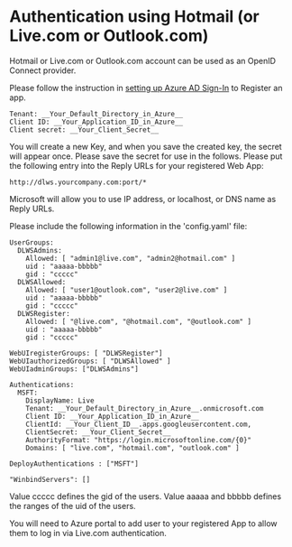 # Authentication using Hotmail (or Live.com or Outlook.com) 

Hotmail or Live.com or Outlook.com account can be used as an OpenID Connect provider. 

Please follow the instruction in [setting up Azure AD Sign-In](https://docs.microsoft.com/en-us/azure/active-directory/develop/active-directory-devquickstarts-openidconnect-nodejs) to Register an app. 

```
Tenant: __Your_Default_Directory_in_Azure__
Client ID: __Your_Application_ID_in_Azure__
Client secret: __Your_Client_Secret__
```

You will create a new Key, and when you save the created key, the secret will appear once. Please save the secret for use in the follows. 
Please put the following entry into the Reply URLs for your registered Web App:
```
http://dlws.yourcompany.com:port/*
```

Microsoft will allow you to use IP address, or localhost, or DNS name as Reply URLs. 

Please include the following information in the 'config.yaml' file:

```
UserGroups:
  DLWSAdmins:
    Allowed: [ "admin1@live.com", "admin2@hotmail.com" ]
    uid : "aaaaa-bbbbb"
    gid : "ccccc"
  DLWSAllowed:
    Allowed: [ "user1@outlook.com", "user2@live.com" ]
    uid : "aaaaa-bbbbb"
    gid : "ccccc"  
  DLWSRegister:
    Allowed: [ "@live.com", "@hotmail.com", "@outlook.com" ]
    uid : "aaaaa-bbbbb"
    gid : "ccccc"  

WebUIregisterGroups: [ "DLWSRegister"]
WebUIauthorizedGroups: [ "DLWSAllowed" ]
WebUIadminGroups: ["DLWSAdmins"]

Authentications: 
  MSFT:
    DisplayName: Live
    Tenant: __Your_Default_Directory_in_Azure__.onmicrosoft.com
    Client ID: __Your_Application_ID_in_Azure__
    ClientId: __Your_Client_ID__.apps.googleusercontent.com,
    ClientSecret: __Your_Client_Secret__
    AuthorityFormat: "https://login.microsoftonline.com/{0}"
    Domains: [ "live.com", "hotmail.com", "outlook.com" ]    

DeployAuthentications : ["MSFT"]

"WinbindServers": []
```

Value ccccc defines the gid of the users. Value aaaaa and bbbbb defines the ranges of the uid of the users. 

You will need to Azure portal to add user to your registered App to allow them to log in via Live.com authentication. 


